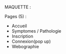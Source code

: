 MAQUETTE : 

Pages  (5) : 
- Accueil 
- Symptomes / Pathologie
- Inscription
- Connexion(pop up)
- Webographie 

